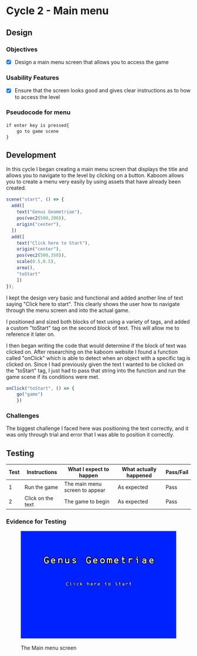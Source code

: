 # Cycle 2 - Main menu

## Design

### Objectives

* [x] Design a main menu screen that allows you to access the game

### Usability Features

* [x] Ensure that the screen looks good and gives clear instructions as to how to access the level

### Pseudocode for menu

```
if enter key is pressed{
    go to game scene
}
```

## Development

In this cycle I began creating a main menu screen that displays the title and allows you to navigate to the level by clicking on a button. Kaboom allows you to create a menu very easily by using assets that have already been created.&#x20;

```javascript
scene("start", () => {
  add([
    text("Genus Geometriae"),
    pos(vec2(500,200)),
    origin("center"),
  ])
  add([
    text("Click here to Start"),
    origin("center"),
    pos(vec2(500,350)),
    scale(0.5,0.5),
    area(),
    "toStart"
    ])
});
```

I kept the design very basic and functional and added another line of text saying "Click here to start".  This clearly shows the user how to navigate through the menu screen and into the actual game.&#x20;

I positioned and sized both blocks of text using a variety of tags, and added a custom "toStart" tag on the second block of text. This will allow me to reference it later on.

I then began writing the code that would determine if the block of text was clicked on. After researching on the kaboom website I found a function called "onClick" which is able to detect when an object with a specific tag is clicked on. Since I had previously given the text I wanted to be clicked on the "toStart" tag, I just had to pass that string into the function and run the game scene if its conditions were met.

```javascript
onClick("toStart", () => {
    go("game")
    })
```

### Challenges

The biggest challenge I faced here was positioning the text correctly, and it was only through trial and error that I was able to position it correctly.&#x20;

## Testing

| Test | Instructions      | What I expect to happen        | What actually happened | Pass/Fail |
| ---- | ----------------- | ------------------------------ | ---------------------- | --------- |
| 1    | Run the game      | The main menu screen to appear | As expected            | Pass      |
| 2    | Click on the text | The game to begin              | As expected            | Pass      |

### Evidence for Testing

<figure><img src="../.gitbook/assets/image (16).png" alt=""><figcaption><p>The Main menu screen</p></figcaption></figure>
